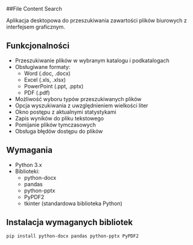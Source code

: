 ##File Content Search

Aplikacja desktopowa do przeszukiwania zawartości plików biurowych z interfejsem graficznym.

## Funkcjonalności

- Przeszukiwanie plików w wybranym katalogu i podkatalogach
- Obsługiwane formaty:
  - Word (.doc, .docx)
  - Excel (.xls, .xlsx) 
  - PowerPoint (.ppt, .pptx)
  - PDF (.pdf)
- Możliwość wyboru typów przeszukiwanych plików
- Opcja wyszukiwania z uwzględnieniem wielkości liter
- Okno postępu z aktualnymi statystykami
- Zapis wyników do pliku tekstowego
- Pomijanie plików tymczasowych
- Obsługa błędów dostępu do plików

## Wymagania

- Python 3.x
- Biblioteki:
  - python-docx
  - pandas
  - python-pptx
  - PyPDF2
  - tkinter (standardowa biblioteka Python)

## Instalacja wymaganych bibliotek

```bash
pip install python-docx pandas python-pptx PyPDF2
